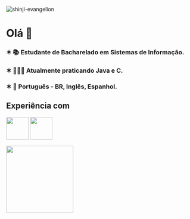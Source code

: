 ![shinji-evangelion](https://user-images.githubusercontent.com/98926823/227601034-37e7c0b2-00e8-4402-8df7-63bb4deb1143.gif)
# Olá 👋
### ✶  📚 Estudante de Bacharelado em Sistemas de Informação.
### ✶  👩🏻‍💻 Atualmente praticando Java e C.
### ✶  💬 Português - BR, Inglês, Espanhol.

## Experiência com

<img src="https://cdn.jsdelivr.net/gh/devicons/devicon/icons/java/java-original.svg" width="60" height="60"/> <img src="https://cdn.jsdelivr.net/gh/devicons/devicon/icons/python/python-original.svg" width="60" height="60"/>

<div>
<a href="https://github.com/cecimedeiros">
<img height="180em" src="https://github-readme-stats.vercel.app/api/top-langs/?username=cecimedeiros&layout=compact&langs_count=7&theme=ocean_dark"/>
</div>
